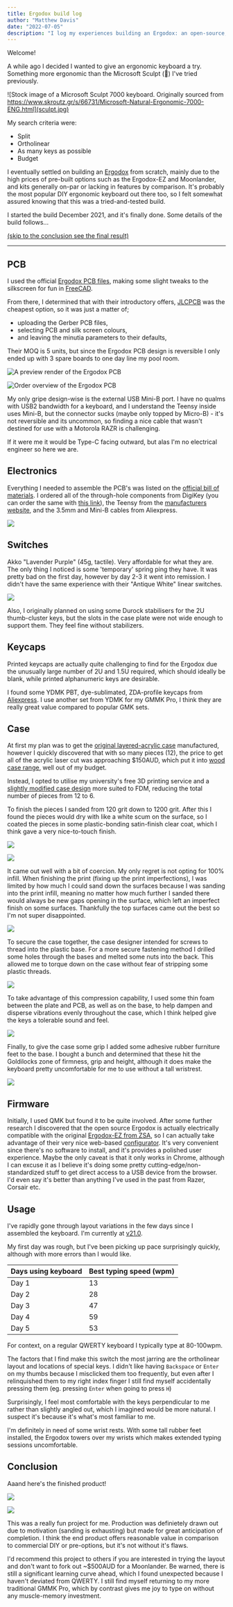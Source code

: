 ```yaml
---
title: Ergodox build log
author: "Matthew Davis"
date: "2022-07-05"
description: "I log my experiences building an Ergodox: an open-source, split, ortholinear mechanical keyboard"
---
```


Welcome!

A while ago I decided I wanted to give an ergonomic keyboard a try. Something more ergonomic than the Microsoft Sculpt (🤢) I've tried previously.

![Stock image of a Microsoft Sculpt 7000 keyboard. Originally sourced from https://www.skroutz.gr/s/66731/Microsoft-Natural-Ergonomic-7000-ENG.html](sculpt.jpg)

My search criteria were:

- Split
- Ortholinear
- As many keys as possible
- Budget

I eventually settled on building an [Ergodox](https://www.ergodox.io/) from scratch, mainly due to the high prices of pre-built options such as the Ergodox-EZ and Moonlander, and kits generally on-par or lacking in features by comparison. It's probably the most popular DIY ergonomic keyboard out there too, so I felt somewhat assured knowing that this was a tried-and-tested build.

I started the build December 2021, and it's finally done. Some details of the build follows...

[(skip to the conclusion see the final result)](#conclusion)

---

## PCB

I used the official [Ergodox PCB files](https://github.com/Ergodox-io/ErgoDox), making some slight tweaks to the silkscreen for fun in [FreeCAD](https://www.freecadweb.org/).

From there, I determined that with their introductory offers, [JLCPCB](https://jlcpcb.com/) was the cheapest option, so it was just a matter of;

- uploading the Gerber PCB files,
- selecting PCB and silk screen colours,
- and leaving the minutia parameters to their defaults,

Their MOQ is 5 units, but since the Ergodox PCB design is reversible I only ended up with 3 spare boards to one day line my pool room.

![A preview render of the Ergodox PCB](pcbpreview.png)

![Order overview of the Ergodox PCB](pcborder.png)

My only gripe design-wise is the external USB Mini-B port. I have no qualms with USB2 bandwidth for a keyboard, and I understand the Teensy inside uses Mini-B, but the connector sucks (maybe only topped by Micro-B) - it's not reversible and its uncommon, so finding a nice cable that wasn't destined for use with a Motorola RAZR is challenging.

If it were me it would be Type-C facing outward, but alas I'm no electrical engineer so here we are.

## Electronics

Everything I needed to assemble the PCB's was listed on the [official bill of materials](https://www.ergodox.io/#electronics). I ordered all of the through-hole components from DigiKey (you can order the same with [this link](http://www.digikey.com.au/short/5c552wfh)), the Teensy from the [manufacturers website](https://www.pjrc.com/teensy/), and the 3.5mm and Mini-B cables from Aliexpress.

![](componentorder.png)

## Switches

Akko "Lavender Purple" (45g, tactile). Very affordable for what they are. The only thing I noticed is some 'temporary' spring ping they have. It was pretty bad on the first day, however by day 2-3 it went into remission. I didn't have the same experience with their "Antique White" linear switches.

![](switches.jpg)

Also, I originally planned on using some Durock stabilisers for the 2U thumb-cluster keys, but the slots in the case plate were not wide enough to support them. They feel fine without stabilizers.

## Keycaps

Printed keycaps are actually quite challenging to find for the Ergodox due the unusually large number of 2U and 1.5U required, which should ideally be blank, while printed alphanumeric keys are desirable.

I found some YDMK PBT, dye-sublimated, ZDA-profile keycaps from [Aliexpress](https://www.aliexpress.com/item/1005002723119555.html). I use another set from YDMK for my GMMK Pro, I think they are really great value compared to popular GMK sets.

## Case

At first my plan was to get the [original layered-acrylic case](https://github.com/Ergodox-io/ErgoDox/tree/master/ErgoDox%20Acrylic%20Case/ErgoDOX%20Acrylic%20Case%20-%20Designed%20by%20Litster/Standard) manufactured, however I quickly discovered that with so many pieces (12), the price to get all of the acrylic laser cut was approaching $150AUD, which put it into [wood case range](https://falba.tech/product-category/keyboard-parts/ergodox-parts/cases-ergodox/), well out of my budget.

Instead, I opted to utilise my university's free 3D printing service and a [slightly modified case design](https://www.thingiverse.com/thing:4078254/files) more suited to FDM, reducing the total number of pieces from 12 to 6.

To finish the pieces I sanded from 120 grit down to 1200 grit. After this I found the pieces would dry with like a white scum on the surface, so I coated the pieces in some plastic-bonding satin-finish clear coat, which I think gave a very nice-to-touch finish.

![](casepaintdry.jpg)

![](casetopfinished.jpg)

It came out well with a bit of coercion. My only regret is not opting for 100% infill. When finishing the print (fixing up the print imperfections), I was limited by how much I could sand down the surfaces because I was sanding into the print infill, meaning no matter how much further I sanded there would always be new gaps opening in the surface, which left an imperfect finish on some surfaces. Thankfully the top surfaces came out the best so I'm not super disappointed.

![](infill.jpg)

To secure the case together, the case designer intended for screws to thread into the plastic base. For a more secure fastening method I drilled some holes through the bases and melted some nuts into the back. This allowed me to torque down on the case without fear of stripping some plastic threads.

![](nutbolt.jpg)

To take advantage of this compression capability, I used some thin foam between the plate and PCB, as well as on the base, to help dampen and disperse vibrations evenly throughout the case, which I think helped give the keys a tolerable sound and feel.

![](pcbfoam.jpg)

Finally, to give the case some grip I added some adhesive rubber furniture feet to the base. I bought a bunch and determined that these hit the Goldilocks zone of firmness, grip and height, although it does make the keyboard pretty uncomfortable for me to use without a tall wristrest.

![](feet_0_o.jpg)

## Firmware

Initially, I used QMK but found it to be quite involved. After some further research I discovered that the open source Ergodox is actually electrically compatible with the original [Ergodox-EZ from ZSA](https://ergodox-ez.com), so I can actually take advantage of their very nice web-based [configurator](http://configure.ergodox-ez.com/keyboard_layouts/new). It's very convenient since there's no software to install, and it's provides a polished user experience. Maybe the only caveat is that it only works in Chrome, although I can excuse it as I believe it's doing some pretty cutting-edge/non-standardized stuff to get direct access to a USB device from the browser. I'd even say it's better than anything I've used in the past from Razer, Corsair etc.

## Usage

I've rapidly gone through layout variations in the few days since I assembled the keyboard. I'm currently at [v21.0](https://configure.zsa.io/ergodox-ez/layouts/wyq3D/latest/0).

My first day was rough, but I've been picking up pace surprisingly quickly, although with more errors than I would like.

| Days using keyboard | Best typing speed (wpm) |
| ------------------- | ----------------------- |
| Day 1               | 13                      |
| Day 2               | 28                      |
| Day 3               | 47                      |
| Day 4               | 59                      |
| Day 5               | 53                      |

For context, on a regular QWERTY keyboard I typically type at 80-100wpm.

The factors that I find make this switch the most jarring are the ortholinear layout and locations of special keys. I didn't like having `Backspace` or `Enter` on my thumbs because I misclicked them too frequently, but even after I relinquished them to my right index finger I still find myself accidentally pressing them (eg. pressing `Enter` when going to press `H`)

Surprisingly, I feel most comfortable with the keys perpendicular to me rather than slightly angled out, which I imagined would be more natural. I suspect it's because it's what's most familiar to me.

I'm definitely in need of some wrist rests. With some tall rubber feet installed, the Ergodox towers over my wrists which makes extended typing sessions uncomfortable.

## Conclusion

Aaand here's the finished product!

![](final.jpg)

![](finalclose.jpg)

This was a really fun project for me. Production was definietely drawn out due to motivation (sanding is exhausting) but made for great anticipation of completion. I think the end product offers reasonable value in comparison to commercial DIY or pre-options, but it's not without it's flaws.

I'd recommend this project to others if you are interested in trying the layout and don't want to fork out ~$500AUD for a Moonlander. Be warned, there is still a significant learning curve ahead, which I found unexpected because I haven't deviated from QWERTY. I still find myself returning to my more traditional GMMK Pro, which by contrast gives me joy to type on without any muscle-memory investment.
